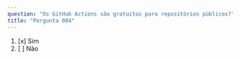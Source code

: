 ```yaml
---
question: "Os GitHub Actions são gratuitos para repositórios públicos?"
title: "Pergunta 004"
---
```


1. [x] Sim  
1. [ ] Não  
